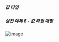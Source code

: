 ##### 값 타입
##### 실전 예제 6 - 값 타입 매핑

![image](https://user-images.githubusercontent.com/40969203/105917794-3e25bc80-6076-11eb-92f4-a244a84aa68d.png)
